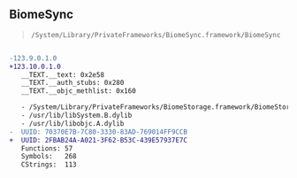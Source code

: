 ## BiomeSync

> `/System/Library/PrivateFrameworks/BiomeSync.framework/BiomeSync`

```diff

-123.9.0.1.0
+123.10.0.1.0
   __TEXT.__text: 0x2e58
   __TEXT.__auth_stubs: 0x280
   __TEXT.__objc_methlist: 0x160

   - /System/Library/PrivateFrameworks/BiomeStorage.framework/BiomeStorage
   - /usr/lib/libSystem.B.dylib
   - /usr/lib/libobjc.A.dylib
-  UUID: 70370E7B-7C80-3330-83AD-769014FF9CCB
+  UUID: 2FBAB24A-A021-3F62-B53C-439E57937E7C
   Functions: 57
   Symbols:   268
   CStrings:  113

```
